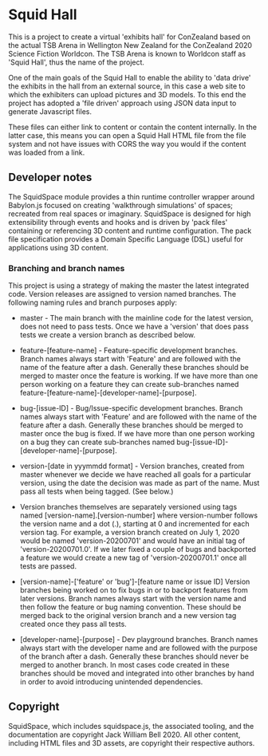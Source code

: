 # Squid Hall

This is a project to create a virtual 'exhibits hall' for ConZealand based on the actual
TSB Arena in Wellington New Zealand for the ConZealand 2020 Science Fiction Worldcon. 
The TSB Arena is known to Worldcon staff as 'Squid Hall', thus the name of the project.

One of the main goals of the Squid Hall to enable the ability to 'data drive' the 
exhibits in the hall from an external source, in this case a web site to which 
the exhibiters can upload pictures and 3D models. To this end the project has 
adopted a 'file driven' approach using JSON data input to generate Javascript files.

These files can either link to content or contain the content internally. In the latter
case, this means you can open a Squid Hall HTML file from the file system and not
have issues with CORS the way you would if the content was loaded from a link.

## Developer notes

The SquidSpace module provides a thin runtime controller wrapper around Babylon.js focused on
creating 'walkthrough simulations' of spaces; recreated from real spaces or imaginary. SquidSpace
is designed for high extensibility through events and hooks and is driven by 'pack files' containing
or referencing 3D content and runtime configuration. The pack file specification provides a Domain 
Specific Language (DSL) useful for applications using 3D content.

### Branching and branch names

This project is using a strategy of making the master the latest integrated code. Version releases
are assigned to version named branches. The following naming rules and branch purposes apply:

* master - The main branch with the mainline code for the latest version, does not need to pass tests. Once we have a 'version' that does pass tests we create a version branch as described below.

* feature-[feature-name] - Feature-specific development branches. Branch names always start with 'Feature' and are followed with the name of the feature after a dash. Generally these branches should be merged to master once the feature is working. If we have more than one person working on a feature they can create sub-branches named feature-[feature-name]-[developer-name]-[purpose].

* bug-[issue-ID] - Bug/Issue-specific development branches. Branch names always start with 'Feature' and are followed with the name of the feature after a dash. Generally these branches should be merged to master once the bug is fixed. If we have more than one person working on a bug they can create sub-branches named bug-[issue-ID]-[developer-name]-[purpose].

* version-[date in yyymmdd format] - Version branches, created from master whenever we decide we have reached all goals for a particular version, using the date the decision was made as part of the name. Must pass all tests when being tagged. (See below.)

* Version branches themselves are separately versioned using tags named [version-name].[version-number] where version-number follows the version name and a dot (.), starting at 0 and incremented for each version tag. For example, a version branch created on July 1, 2020 would be named 'version-20200701' and would have an initial tag of 'version-20200701.0'. If we later fixed a couple of bugs and backported a feature we would create a new tag of 'version-20200701.1' once all tests are passed.

* [version-name]-['feature' or 'bug']-[feature name or issue ID] Version branches being worked on to fix bugs in or to backport features from later versions. Branch names always start with the version name and then follow the feature or bug naming convention. These should be merged back to the original version branch and a new version tag created once they pass all tests.

* [developer-name]-[purpose] - Dev playground branches. Branch names always start with the developer name and are followed with the purpose of the branch after a dash. Generally these branches should never be merged to another branch. In most cases code created in these branches should be moved and integrated into other branches by hand in order to avoid introducing unintended dependencies.


## Copyright

SquidSpace, which includes squidspace.js, the associated tooling, and the documentation are 
copyright Jack William Bell 2020. All other content, including HTML files and 3D assets, are 
copyright their respective authors.
